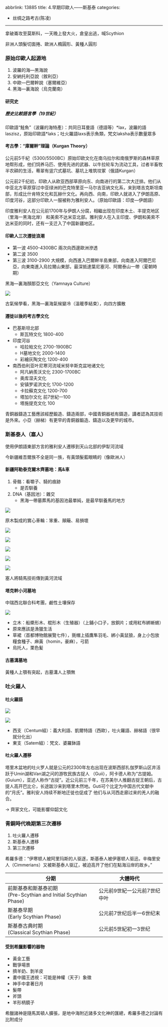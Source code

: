 abbrlink: 13885
title: 4.早期印歐人——斯基泰
categories:
  - 丝绸之路考古(陈凌)
---
拿破崙攻至莫斯科，一天晚上發大火，倉皇出逃，喊Scythion

非洲人頭髮切面捲、歐洲人橢圓形、黃種人圓形

### 原始印歐人起源地

1. 波羅的海—黑海說
2. 安納托利亞說（敘利亞）
3. 中歐—巴爾幹說（塞爾維亞）
4. 黑海—裏海說（烏克蘭南）

#### 研究史

##### 歷史比較語言學（19世紀）

印歐語“鮭魚”（波羅的海特產）：共同日耳曼語（德語等）\*lax，波羅的語laszisz，原始印歐語\*laks；吐火羅語laxs表示魚類，梵文laksha表示數量眾多

#### 考古學：“庫爾幹”理論（Kurgan Theory）

公元前5千紀（5300/5500BC）原始印欧文化在南乌拉尔和南俄罗斯的森林草原地帮形成，他们饲养马匹、使用先进的武器、以牛拉轮车为流动工具，过者半畜牧半农耕的生活，蓦翠有竖穴式墓坑、墓坑上堆筑坟冢（俄語Kurgan）

公元前2千纪初，印欧人从欧亚西部草原向东、向南进行的第二次大迁排。他们从中亚北方草原穿过中亚绿洲的巴克特里亚一马尔吉亚纳文化系，来到塔吉克斯坦南部，形成比什肯特文化和瓦赫什文化。再向西、向南，印欧人就进入了伊朗高原、 印度河谷，这部分印欧人一服被称为雅利安人。（原始印歐語：印度—伊朗語）

印度雅利安人在公元前1700年与伊朗人分腐，相繼出现在印度木土、丰提克地区（里海一黑海北岸） 和美索不达米亚北部。雅利安人在入主印度、伊朗和美索不达米亚的同时，还有一支迁入了中国新疆地区。

#### 印歐人三次遷徙浪潮

- 第一波 4500-4300BC 兩次向西邊歐洲滲透
- 第二波 3500
- 第三波 3100-2900 大規模，向西進入巴爾幹半島東部，向南進入阿爾巴尼亞，向東南進入烏拉爾山東部，最深抵達葉尼塞河、阿爾泰山一帶（夏朝時期）

黑海—裏海顏那亞文化（Yamnaya Culture）

![](IMG_6389.jpeg)

古氣候學看，黑海—裏海氣候變冷（溫暖季結束），向四方擴散

#### 遷徙以後的考古學文化

- 巴基斯坦北部
	- 斯瓦特文化 1800-400
- 印度河谷
	- 哈拉帕文化 2700-1900BC
	- H墓地文化 2000-1400
	- 彩繪灰陶文化 1200-400
- 南西伯利亚叶尼寒河流域米努辛斯克盆地诸文化
	- 阿凡納羨沃文化 2300-1700BC
	- 奥库湿夫文化
	- 安镇罗诺洪文化 1700-1200
	- 卡拉蘇克文化 1200-700
	- 塔加尔文化 前7世紀—100
	- 塔施提克文化 100

青銅器鑄造工藝應該經歷鍛造、鑄造兩部，中國青銅器衹有鑄造，講者認為其技術是外來。小亞（赫梯）有更早的青銅器鍛造、鑄造以及更早的城市。

### 斯基泰人（塞人）

使用伊朗語東部方言的雅利安人遷移到天山北部的伊犁河流域

今新疆維吾爾族不全是同一族，有黃頭髮藍眼睛的（像歐洲人）

#### 新疆阿勒泰克爾木齊墓地：馬&車

1. 骨骼：看嚼子、騎的痕跡
	- 是否馴養
2. DNA（基因池）：雜交
	- 黑海一帶墓葬馬的基因池最單純，是最早馴養馬的地方

![](IMG_6394.jpeg)

原木製成的實心車輪：笨重、顛簸、易損壞

![](IMG_6395.jpeg)

![](IMG_6396.jpeg)

![](IMG_6397.jpeg)

![](IMG_6398.jpeg)

![](IMG_6399.jpeg)

塞人將騎馬技術傳到黃河流域

#### 塔克幹小河墓地

中瑞西北聯合科考團，鹼性土壤保存

![](IMG_6400.jpeg)

- 立木：船槳形木、棍形木（生殖器）（上鋪小口子，放銅片；或用紅布綁蜥蜴）
- 原來應該是漁獵生活
- 草裙（首都博物館展覽七件），氈帽上插鷹隼羽毛、綁小黃鼠狼，身上小包放糧食種子、麻黃（homin，豪麻），弓箭
- 烏托人，栗色髪

#### 古墓溝墓地

黃種人上顎有突起，古墓溝人上顎無

### 吐火羅人

#### 吐火羅語

![](IMG_6401.jpeg)

![](IMG_6402.jpeg)

- 西支（Centum組）：義大利語、凱爾特語（西歐），吐火羅語、赫梯語（很早就分化出）
- 東支（Satem組）：梵文、婆羅鉢語

#### 吐火羅人遷移

塔里木盆地的吐火罗人就是公元的2300年左右出现在波斯西部扎伽罗斯山区井活跃于Umin湖和Van湖之问的游牧民族古捉人 （Guii），阿卡德人称为“古提姆。(Guium），亚述人称作“古捉”。近公元前三千年，在苏美尔人推翻古捉王朝后，古提人高开巴比仑，长途跋沙来到塔里木然地。Guti可个比定为中国古代文献中的“月氏”。雅利安人持续不断地迁徙也促成了 他们与从河西走廊过来的羌人的融合。

→ 齊家文化，可能影響仰韶文化

### 青銅時代晚期第三次遷移

1. 吐火羅人遷移
2. 斯基泰人遷移
3. 第三次遷移

希羅多德：“伊寒顿人被阿里玛斯的人驱逐，斯基泰人被伊塞顿人驱迅，辛梅里安人（Cimmerians）又被斯基泰人驱辽，被迫高开了他们在點海沿岸的故乡。”

| 分期                                                      | 大體時代            |
| ------------------------------------------------------- | --------------- |
| 前斯基泰和斯基泰初期<br>(Pre-Scythian and Initial Scythian Phase) | 公元前9世紀一公元前7世纪中叶 |
| 斯基泰早期<br>(Early Scythian Phase)                         | 公元前7世纪后半一6世纪末   |
| 斯基泰古典时期<br>(Classical Scythian Phase)                   | 公元前5世紀初一3世纪     |

#### 受到希臘影響的器物

- 黃金工藝
- 戰爭場景
- 擠羊奶、剝羊皮
- 畫中國王透視：可能是神權（天子）象徵
- 神手中拿著日月
- 髮帶
- 斧頭
- 羊形柄鏡子

希臘諸神是隨馬其頓人擴張，是地中海附近諸多文化神的匯總，希羅多德之討論有比附成分